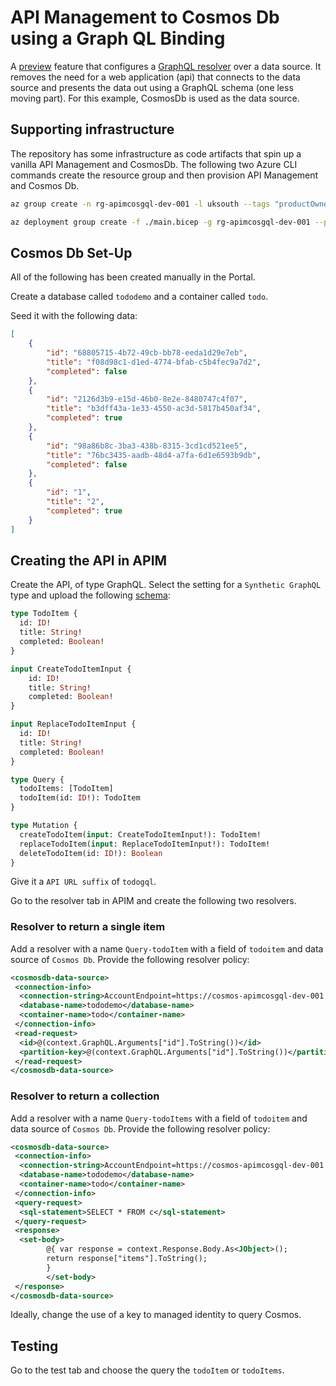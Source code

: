 # API Management to Cosmos Db using a Graph QL Binding

A [preview](https://azure.microsoft.com/en-gb/updates/public-preview-graphql-resolvers-for-azure-cosmos-db-azure-sql-in-azure-api-management/) feature that configures a [GraphQL resolver](https://techcommunity.microsoft.com/t5/azure-integration-services-blog/expose-your-data-from-azure-cosmos-db-or-azure-sql-through-a/ba-p/3846252) over a data source. It removes the need for a web application (api) that connects to the data source and presents the data out using a GraphQL schema (one less moving part). For this example, CosmosDb is used as the data source.

## Supporting infrastructure

The repository has some infrastructure as code artifacts that spin up a vanilla API Management and CosmosDb. The following two Azure CLI commands create the resource group and then provision API Management and Cosmos Db.

``` bash
az group create -n rg-apimcosgql-dev-001 -l uksouth --tags "productOwner=abc" "application=def" "environment=dev" "projectCode=ghi" --debug

az deployment group create -f ./main.bicep -g rg-apimcosgql-dev-001 --parameters environment=dev location=northeurope --debug
```

## Cosmos Db Set-Up

All of the following has been created manually in the Portal.

Create a database called `tododemo` and a container called `todo`.

Seed it with the following data:

``` json
[
    {
        "id": "68805715-4b72-49cb-bb78-eeda1d29e7eb",
        "title": "f08d98c1-d1ed-4774-bfab-c5b4fec9a7d2",
        "completed": false
    },
    {
        "id": "2126d3b9-e15d-46b0-8e2e-8480747c4f07",
        "title": "b3dff43a-1e33-4550-ac3d-5817b450af34",
        "completed": true
    },
    {
        "id": "98a86b8c-3ba3-438b-8315-3cd1cd521ee5",
        "title": "76bc3435-aadb-48d4-a7fa-6d1e6593b9db",
        "completed": false
    },
    {
        "id": "1",
        "title": "2",
        "completed": true
    }    
]
```

## Creating the API in APIM


Create the API, of type GraphQL. Select the setting for a `Synthetic GraphQL` type and upload the following [schema](https://github.com/jsacapdev/apim.cos.gql/blob/main/schema/schema.graphql):

``` graphql
type TodoItem { 
  id: ID! 
  title: String! 
  completed: Boolean! 
} 

input CreateTodoItemInput { 
    id: ID! 
    title: String! 
    completed: Boolean! 
} 

input ReplaceTodoItemInput { 
  id: ID! 
  title: String! 
  completed: Boolean! 
} 

type Query { 
  todoItems: [TodoItem] 
  todoItem(id: ID!): TodoItem 
} 

type Mutation { 
  createTodoItem(input: CreateTodoItemInput!): TodoItem! 
  replaceTodoItem(input: ReplaceTodoItemInput!): TodoItem! 
  deleteTodoItem(id: ID!): Boolean 
} 
```

Give it a `API URL suffix` of `todogql`.

Go to the resolver tab in APIM and create the following two resolvers.

### Resolver to return a single item

Add a resolver with a name `Query-todoItem` with a field of `todoitem` and data source of `Cosmos Db`. Provide the following resolver policy:

``` xml
<cosmosdb-data-source>
 <connection-info>
  <connection-string>AccountEndpoint=https://cosmos-apimcosgql-dev-001.documents.azure.com:443/;AccountKey=;</connection-string>
  <database-name>tododemo</database-name>
  <container-name>todo</container-name>
 </connection-info>
 <read-request>
  <id>@(context.GraphQL.Arguments["id"].ToString())</id>
  <partition-key>@(context.GraphQL.Arguments["id"].ToString())</partition-key>
 </read-request>
</cosmosdb-data-source>
```

### Resolver to return a collection

Add a resolver with a name `Query-todoItems` with a field of `todoitem` and data source of `Cosmos Db`. Provide the following resolver policy:

``` xml
<cosmosdb-data-source>
 <connection-info>
  <connection-string>AccountEndpoint=https://cosmos-apimcosgql-dev-001.documents.azure.com:443/;AccountKey=;</connection-string>
  <database-name>tododemo</database-name>
  <container-name>todo</container-name>
 </connection-info>
 <query-request>
  <sql-statement>SELECT * FROM c</sql-statement>
 </query-request>
 <response>
  <set-body> 
        @{ var response = context.Response.Body.As<JObject>();
        return response["items"].ToString();
        }
        </set-body>
 </response>
</cosmosdb-data-source>
```

Ideally, change the use of a key to managed identity to query Cosmos.

## Testing

Go to the test tab and choose the query the `todoItem` or `todoItems`.
